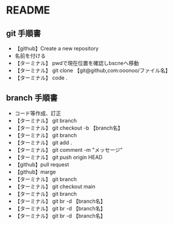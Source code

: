 # README

## git 手順書
- 【github】Create a new repository
- 名前を付ける
- 【ターミナル】 pwdで現在位置を確認しbscneへ移動
- 【ターミナル】 git clone 【git@github,com:ooonoo/ファイル名】
- 【ターミナル】 code . 

## branch 手順書
- コード等作成、訂正
- 【ターミナル】 git branch
- 【ターミナル】 git checkout -b 【branch名】
- 【ターミナル】 git branch
- 【ターミナル】 git add .
- 【ターミナル】 git comment -m "メッセージ"
- 【ターミナル】 git push origin HEAD
- 【github】pull request
- 【github】marge
- 【ターミナル】 git branch
- 【ターミナル】 git checkout main
- 【ターミナル】 git branch
- 【ターミナル】 git br -d  【branch名】
- 【ターミナル】 git br -d  【branch名】
- 【ターミナル】 git br -d  【branch名】
